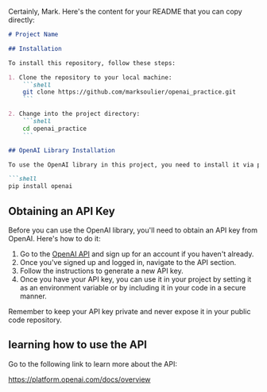 Certainly, Mark. Here's the content for your README that you can copy directly:

```markdown
# Project Name

## Installation

To install this repository, follow these steps:

1. Clone the repository to your local machine:
    ```shell
    git clone https://github.com/marksoulier/openai_practice.git
    ```

2. Change into the project directory:
    ```shell
    cd openai_practice
    ```

## OpenAI Library Installation

To use the OpenAI library in this project, you need to install it via pip, which is the package installer for Python. You can install it using the following command:

```shell
pip install openai
```

## Obtaining an API Key

Before you can use the OpenAI library, you'll need to obtain an API key from OpenAI. Here's how to do it:

1. Go to the [OpenAI API](https://beta.openai.com/signup/) and sign up for an account if you haven't already.
2. Once you've signed up and logged in, navigate to the API section.
3. Follow the instructions to generate a new API key.
4. Once you have your API key, you can use it in your project by setting it as an environment variable or by including it in your code in a secure manner.

Remember to keep your API key private and never expose it in your public code repository.

## learning how to use the API

Go to the following link to learn more about the API:

https://platform.openai.com/docs/overview

```